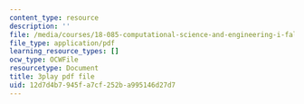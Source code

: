 ```yaml
---
content_type: resource
description: ''
file: /media/courses/18-085-computational-science-and-engineering-i-fall-2008/12d7d4b7945fa7cf252ba995146d27d7_0oBJN8F616U.pdf
file_type: application/pdf
learning_resource_types: []
ocw_type: OCWFile
resourcetype: Document
title: 3play pdf file
uid: 12d7d4b7-945f-a7cf-252b-a995146d27d7
---
```

